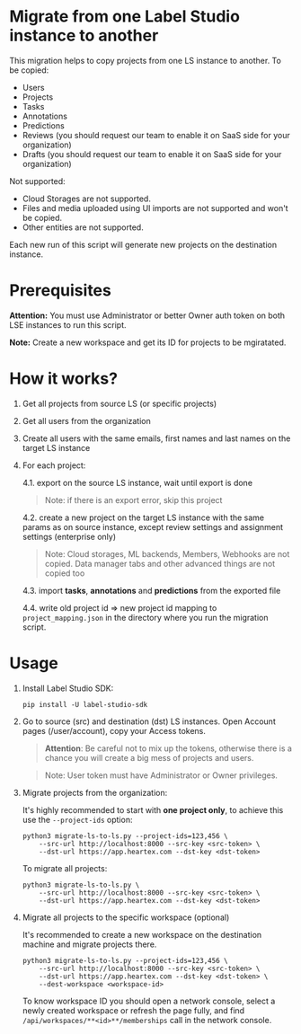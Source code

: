 # Migrate from one Label Studio instance to another 

This migration helps to copy projects from one LS instance to another. To be copied:
* Users
* Projects
* Tasks
* Annotations
* Predictions
* Reviews (you should request our team to enable it on SaaS side for your organization)
* Drafts (you should request our team to enable it on SaaS side for your organization)

Not supported:
* Cloud Storages are not supported.
* Files and media uploaded using UI imports are not supported and won't be copied. 
* Other entities are not supported. 

Each new run of this script will generate new projects on the destination instance.

# Prerequisites

**Attention:** You must use Administrator or better Owner auth token on both LSE instances to run this script. 

**Note:** Create a new workspace and get its ID for projects to be mgiratated. 

# How it works? 

1. Get all projects from source LS (or specific projects)
2. Get all users from the organization
3. Create all users with the same emails, first names and last names on the target LS instance 
4. For each project:

    4.1. export on the source LS instance, wait until export is done
    > Note: if there is an export error, skip this project
    
    4.2. create a new project on the target LS instance with the same params as on source instance, except review settings and assignment settings (enterprise only) 
    > Note: Cloud storages, ML backends, Members, Webhooks are not copied. Data manager tabs and other advanced things are not copied too
 
    4.3. import **tasks**, **annotations** and **predictions** from the exported file
 
    4.4. write old project id => new project id mapping to `project_mapping.json` in the directory where you run the migration script.  

# Usage

1. Install Label Studio SDK:

    ```
    pip install -U label-studio-sdk
    ```

2. Go to source (src) and destination (dst) LS instances. Open Account pages (/user/account), copy your Access tokens. 

    > **Attention**: Be careful not to mix up the tokens, otherwise there is a chance you will create a big mess of projects and users.

    > Note: User token must have Administrator or Owner privileges.

3. Migrate projects from the organization:

    It's highly recommended to start with **one project only**, to achieve this use the `--project-ids` option:

    ```
    python3 migrate-ls-to-ls.py --project-ids=123,456 \
        --src-url http://localhost:8000 --src-key <src-token> \
        --dst-url https://app.heartex.com --dst-key <dst-token>
    ```

    To migrate all projects:

    ```
    python3 migrate-ls-to-ls.py \
        --src-url http://localhost:8000 --src-key <src-token> \
        --dst-url https://app.heartex.com --dst-key <dst-token>
    ```

5. Migrate all projects to the specific workspace (optional)

   It's recommended to create a new workspace on the destination machine and migrate projects there.


    ```
    python3 migrate-ls-to-ls.py --project-ids=123,456 \ 
        --src-url http://localhost:8000 --src-key <src-token> \ 
        --dst-url https://app.heartex.com --dst-key <dst-token> \
        --dest-workspace <workspace-id>
    ```


     To know workspace ID you should open a network console, select a newly created workspace or refresh the page fully, and find `/api/workspaces/**<id>**/memberships` call in the network console. 
